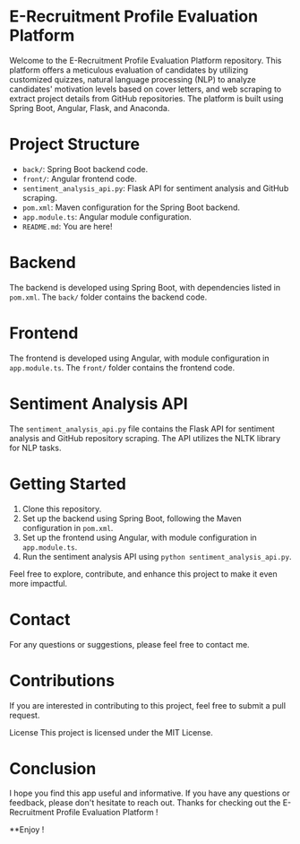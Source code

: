 # E-Recruitment Profile Evaluation Platform

Welcome to the E-Recruitment Profile Evaluation Platform repository. This platform offers a meticulous evaluation of candidates by utilizing customized quizzes, natural language processing (NLP) to analyze candidates' motivation levels based on cover letters, and web scraping to extract project details from GitHub repositories. The platform is built using Spring Boot, Angular, Flask, and Anaconda.

# Project Structure

- `back/`: Spring Boot backend code.
- `front/`: Angular frontend code.
- `sentiment_analysis_api.py`: Flask API for sentiment analysis and GitHub scraping.
- `pom.xml`: Maven configuration for the Spring Boot backend.
- `app.module.ts`: Angular module configuration.
- `README.md`: You are here!

# Backend

The backend is developed using Spring Boot, with dependencies listed in `pom.xml`. The `back/` folder contains the backend code.

# Frontend

The frontend is developed using Angular, with module configuration in `app.module.ts`. The `front/` folder contains the frontend code.

# Sentiment Analysis API

The `sentiment_analysis_api.py` file contains the Flask API for sentiment analysis and GitHub repository scraping. The API utilizes the NLTK library for NLP tasks.

# Getting Started

1. Clone this repository.
2. Set up the backend using Spring Boot, following the Maven configuration in `pom.xml`.
3. Set up the frontend using Angular, with module configuration in `app.module.ts`.
4. Run the sentiment analysis API using `python sentiment_analysis_api.py`.

Feel free to explore, contribute, and enhance this project to make it even more impactful.

# Contact

For any questions or suggestions, please feel free to contact me.

# Contributions

If you are interested in contributing to this project, feel free to submit a pull request.

License
This project is licensed under the MIT License.

# Conclusion

I hope you find this app useful and informative. If you have any questions or feedback, please don't hesitate to reach out. Thanks for checking out the E-Recruitment Profile Evaluation Platform !

\*\*Enjoy !
